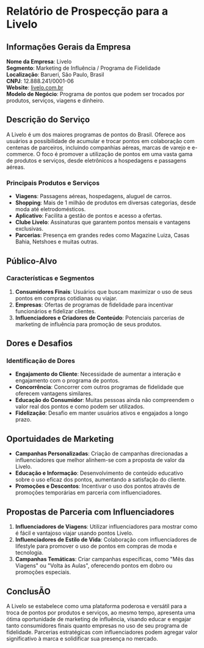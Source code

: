 # Relatório de Prospecção para a Livelo

## Informações Gerais da Empresa

**Nome da Empresa**: Livelo  
**Segmento**: Marketing de Influência / Programa de Fidelidade  
**Localização**: Barueri, São Paulo, Brasil  
**CNPJ**: 12.888.241/0001-06  
**Website**: [livelo.com.br](https://www.livelo.com.br)  
**Modelo de Negócio**: Programa de pontos que podem ser trocados por produtos, serviços, viagens e dinheiro.

## Descrição do Serviço

A Livelo é um dos maiores programas de pontos do Brasil. Oferece aos usuários a possibilidade de acumular e trocar pontos em colaboração com centenas de parceiros, incluindo companhias aéreas, marcas de varejo e e-commerce. O foco é promover a utilização de pontos em uma vasta gama de produtos e serviços, desde eletrônicos a hospedagens e passagens aéreas.

### Principais Produtos e Serviços
- **Viagens**: Passagens aéreas, hospedagens, aluguel de carros.
- **Shopping**: Mais de 1 milhão de produtos em diversas categorias, desde moda até eletrodomésticos.
- **Aplicativo**: Facilita a gestão de pontos e acesso a ofertas.
- **Clube Livelo**: Assinaturas que garantem pontos mensais e vantagens exclusivas.
- **Parcerias**: Presença em grandes redes como Magazine Luiza, Casas Bahia, Netshoes e muitas outras.

## Público-Alvo

### Características e Segmentos
1. **Consumidores Finais**: Usuários que buscam maximizar o uso de seus pontos em compras cotidianas ou viajar.
2. **Empresas**: Ofertas de programas de fidelidade para incentivar funcionários e fidelizar clientes.
3. **Influenciadores e Criadores de Conteúdo**: Potenciais parcerias de marketing de influência para promoção de seus produtos.

## Dores e Desafios

### Identificação de Dores
- **Engajamento do Cliente**: Necessidade de aumentar a interação e engajamento com o programa de pontos.
- **Concorrência**: Concorrer com outros programas de fidelidade que oferecem vantagens similares.
- **Educação do Consumidor**: Muitas pessoas ainda não compreendem o valor real dos pontos e como podem ser utilizados.
- **Fidelização**: Desafio em manter usuários ativos e engajados a longo prazo.

## Oportuidades de Marketing
- **Campanhas Personalizadas**: Criação de campanhas direcionadas a influenciadores que melhor alinhem-se com a proposta de valor da Livelo.
- **Educação e Informação**: Desenvolvimento de conteúdo educativo sobre o uso eficaz dos pontos, aumentando a satisfação do cliente.
- **Promoções e Descontos**: Incentivar o uso dos pontos através de promoções temporárias em parceria com influenciadores.

## Propostas de Parceria com Influenciadores

1. **Influenciadores de Viagens**: Utilizar influenciadores para mostrar como é fácil e vantajoso viajar usando pontos Livelo.
2. **Influenciadores de Estilo de Vida**: Colaboração com influenciadores de lifestyle para promover o uso de pontos em compras de moda e tecnologia.
3. **Campanhas Temáticas**: Criar campanhas específicas, como "Mês das Viagens" ou "Volta às Aulas", oferecendo pontos em dobro ou promoções especiais.

## ConclusÃO

A Livelo se estabelece como uma plataforma poderosa e versátil para a troca de pontos por produtos e serviços, ao mesmo tempo, apresenta uma ótima oportunidade de marketing de influência, visando educar e engajar tanto consumidores finais quanto empresas no uso de seu programa de fidelidade. Parcerias estratégicas com influenciadores podem agregar valor significativo à marca e solidificar sua presença no mercado.